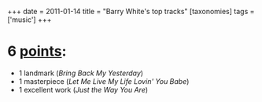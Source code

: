 +++
date = 2011-01-14
title = "Barry White's top tracks"
[taxonomies]
tags = ['music']
+++

6 [points][]:
=============

-   1 landmark (*Bring Back My Yesterday*)
-   1 masterpiece (*Let Me Live My Life Lovin' You Babe*)
-   1 excellent work (*Just the Way You Are*)

  [points]: @/simple-rating-system-for-music.md
